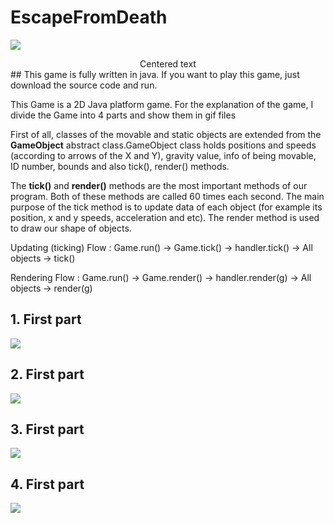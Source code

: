 # EscapeFromDeath
![](forReadME/1.gif)
<center>Centered text</center>
## This game is fully written in java. If you want to play this game, just download the source code and run.

This Game is a 2D Java platform game. For the explanation of the game, I divide the Game into 4 parts and show them in gif files

First of all, classes of the movable and static objects are extended from the **GameObject** abstract class.GameObject class holds positions and speeds (according to arrows of the X and Y), gravity value, info of being movable, ID number,  bounds and also tick(), render() methods. 

The **tick()** and **render()** methods are the most important methods of our program. Both of these methods are called 60 times each second. The main purpose of the tick method is to update data of each object (for example its position, x and y speeds, acceleration and etc). The render method is used to draw our shape of objects.

Updating (ticking) Flow :
Game.run() ->  Game.tick() -> handler.tick() -> All objects -> tick()

Rendering Flow :
Game.run() ->  Game.render() -> handler.render(g) -> All objects -> render(g)

## 1. First part
![](forReadME/1.gif)

## 2. First part
![](forReadME/2.gif)

## 3. First part
![](forReadME/3.gif)

## 4. First part
![](forReadME/4.gif)
 
